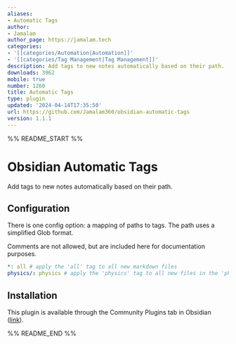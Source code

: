 ```yaml
---
aliases:
- Automatic Tags
author:
- Jamalam
author_page: https://jamalam.tech
categories:
- '[[categories/Automation|Automation]]'
- '[[categories/Tag Management|Tag Management]]'
description: Add tags to new notes automatically based on their path.
downloads: 3962
mobile: true
number: 1260
title: Automatic Tags
type: plugin
updated: '2024-04-14T17:35:50'
url: https://github.com/Jamalam360/obsidian-automatic-tags
version: 1.1.1
---
```


%% README_START %%

# Obsidian Automatic Tags

Add tags to new notes automatically based on their path.

## Configuration

There is one config option: a mapping of paths to tags. The path uses a simplified Glob format.

Comments are not allowed, but are included here for documentation purposes.

```yml
*: all # apply the 'all' tag to all new markdown files
physics/: physics # apply the 'physics' tag to all new files in the 'physics' folder
```

## Installation

This plugin is available through the Community Plugins tab in Obsidian ([link](https://obsidian.md/plugins?id=automatic-tags)).


%% README_END %%